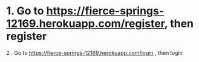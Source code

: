 # 1. Go to https://fierce-springs-12169.herokuapp.com/register, then register  
2 . Go to https://fierce-springs-12169.herokuapp.com/login , then login
